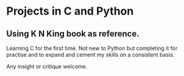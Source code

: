 # Projects in C and Python

## Using K N King book as reference.

Learning C for the first time. Not new to Python but completing it for practise and to expand and cement my skills on a consistent basis.

Any insight or critique welcome.
